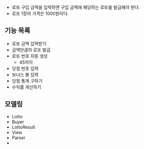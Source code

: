 - 로또 구입 금액을 입력하면 구입 금액에 해당하는 로또를 발급해야 한다.
- 로또 1장의 가격은 1000원이다.


## 기능 목록

- 로또 금액 입력받기
- 금액만큼의 로또 발급
- 로또 번호 자동 생성
  - 45까지
- 당첨 번호 입력
- 보너스 볼 입력
- 당첨 통계 구하기
- 수익률 계산하기

## 모델링

- Lotto
- Buyer
- LottoResult
- View
- Parser
- 